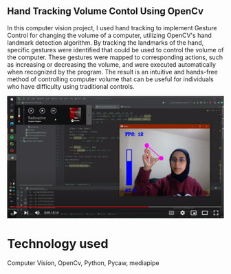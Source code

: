 ## Hand Tracking Volume Contol Using OpenCv

In this computer vision project, I used hand tracking to implement Gesture Control for changing the volume of a computer, utilizing OpenCV's hand landmark detection algorithm. By tracking the landmarks of the hand, specific gestures were identified that could be used to control the volume of the computer. These gestures were mapped to corresponding actions, such as increasing or decreasing the volume, and were executed automatically when recognized by the program. The result is an intuitive and hands-free method of controlling computer volume that can be useful for individuals who have difficulty using traditional controls.

[![Hand Tracking Volume Contol](assets\0.png)](https://www.youtube.com/watch?v=nKZluQmgpM8?si=KdkR_EZXm5zdONkU)


# Technology used
Computer Vision, OpenCv, Python, Pycaw, mediapipe
